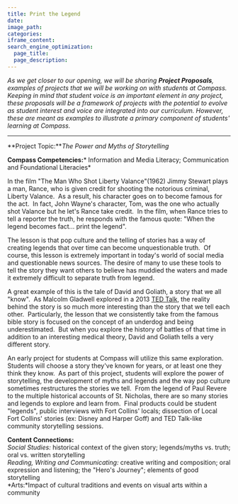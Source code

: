 ```yaml
---
title: Print the Legend
date:
image_path:
categories:
iframe_content:
search_engine_optimization:
  page_title:
  page_description:
---
```



*As we get closer to our opening, we will be sharing **Project Proposals**, examples of projects that we will be working on with students at Compass.&nbsp; Keeping in mind that student voice is an important element in any project, these proposals will be a framework of projects with the potential to evolve as student interest and voice are integrated into our curriculum. However, these are meant as examples to illustrate a primary component of students' learning at Compass.*

______________________________________________

**Project Topic:***The Power and Myths of Storytelling*

**Compass Competencies:*** Information and Media Literacy; Communication and Foundational Literacies*

In the film "The Man Who Shot Liberty Valance"(1962) Jimmy Stewart plays a man, Rance, who is given credit for shooting the notorious criminal, Liberty Valance.&nbsp; As a result, his character goes on to become famous for the act.&nbsp; In fact, John Wayne's character, Tom, was the one who actually shot Valance but he let's Rance take credit.&nbsp; In the film, when Rance tries to tell a reporter the truth, he responds with the famous quote: "When the legend becomes fact... print the legend".

The lesson is that pop culture and the telling of stories has a way of creating legends that over time can become unquestionable truth.&nbsp; Of course, this lesson is extremely important in today's world of social media and questionable news sources. The desire of many to use these tools to tell the story they want others to believe has muddied the waters and made it extremely difficult to separate truth from legend.&nbsp;&nbsp;

A great example of this is the tale of David and Goliath, a story that we all "know".&nbsp; As Malcolm Gladwell explored in a 2013&nbsp;[TED Talk](https://www.ted.com/talks/malcolm_gladwell_the_unheard_story_of_david_and_goliath), the reality behind the story is so much more interesting than the story that we tell each other.&nbsp; Particularly, the lesson that we consistently take from the famous bible story is focused on the concept of an underdog and being underestimated.&nbsp; But when you explore the history of battles of that time in addition to an interesting medical theory, David and Goliath tells a very different story.

An early project for students at Compass will utilize this same exploration.&nbsp; Students will choose a story they've known for years, or at least one they think they know.&nbsp; As part of this project, students will explore the power of storytelling, the development of myths and legends and the way pop culture sometimes restructures the stories we tell.&nbsp; From the legend of Paul Revere to the multiple historical accounts of St. Nicholas, there are so many stories and legends to explore and learn from.&nbsp; Final products could be student "legends", public interviews with Fort Collins' locals; dissection of Local Fort Collins' stories (ex: Disney and Harper Goff) and TED Talk-like community storytelling sessions.

**Content Connections:**<br>*Social Studies:* historical context of the given story; legends/myths vs. truth; oral vs. written storytelling<br>*Reading, Writing and Communicating:* creative writing and composition; oral expression and listening; the "Hero's Journey"; elements of good storytelling<br>*Arts:*Impact of cultural traditions and events on visual arts within a community